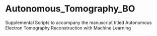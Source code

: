 # Autonomous_Tomography_BO
Supplemental Scripts to accompany the manuscript titled Autonomous Electron Tomography Reconstruction with Machine Learning
